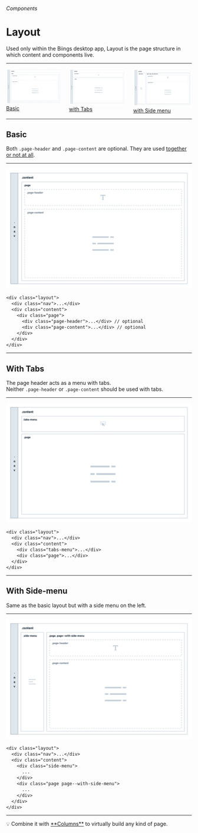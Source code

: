 <h6 class="subtitle is-5 has-text-grey has-text-weight-semibold">Components</h6><h1 class="title is-1 has-text-weight-bold">Layout</h1>
<p class="subtitle is-5">
    Used only within the Biings desktop app, <span class="has-text-weight-semibold">Layout</span> is the page structure in which content and components live.
</p>

<hr class="is-large is-visible">

<div class="columns has-text-centered">
  <div class="column is-4"><img src="media/layout_1.png"><a href="#/layout?id=basic">Basic</a></div>
  <div class="column is-4"><img src="media/layout_2.png"><a href="#/layout?id=tabs">with Tabs</a></div>
  <div class="column is-4"><img src="media/layout_3.png"><a href="#/layout?id=menu">with Side menu</a></div>
</div>

<a id="basic"></a>
<hr class="is-large is-visible">

<h2 class="title is-4">Basic</h2>

Both `.page-header` and `.page-content` are optional. They are used <u>together or not at all</u>.

<hr class="is-small">

<div class="box is-well is-marginless"><img src="media/layout_1.png"></div>

    <div class="layout">
      <div class="nav">...</div>
      <div class="content">
        <div class="page">
          <div class="page-header">...</div> // optional
          <div class="page-content">...</div> // optional
        </div>
      </div>
    </div>

<a id="tabs"></a>
<hr class="is-large is-visible">

<h2 class="title is-4">With Tabs</h2>

The page header acts as a menu with tabs.<br>Neither `.page-header` or `.page-content` should be used with tabs.

<hr class="is-small">

<div class="box is-well is-marginless"><img src="media/layout_2.png"></div>

    <div class="layout">
      <div class="nav">...</div>
      <div class="content">
        <div class="tabs-menu">...</div>
        <div class="page">...</div>
      </div>
    </div>

<a id="menu"></a>
<hr class="is-large is-visible">

<h2 class="title is-4">With Side-menu</h2>
Same as the basic layout but with a side menu on the left.

<hr class="is-small">

<div class="box is-well is-marginless"><img src="media/layout_3.png"></div>

    <div class="layout">
      <div class="nav">...</div>
      <div class="content">
        <div class="side-menu">
          ...
        </div>
        <div class="page page--with-side-menu">
          ...
        </div>
      </div>
    </div>

<hr class="is-large">
<div class="box is-bordered">
    💡 Combine it with <a href="#/columns">**Columns**</a> to virtually build any kind of page.
</div>